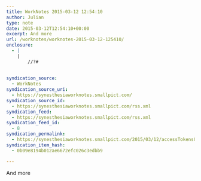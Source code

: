 ```yaml
---
title: WorkNotes 2015-03-12 12:54:10
author: Julian
type: note
date: 2015-03-12T12:54:10+00:00
excerpt: And more
url: /worknotes/worknotes-2015-03-12-125410/
enclosure:
  - |
    |
        //?#
        
        
syndication_source:
  - WorkNotes
syndication_source_uri:
  - https://synesthesiaworknotes.smallpict.com/
syndication_source_id:
  - https://synesthesiaworknotes.smallpict.com/rss.xml
syndication_feed:
  - https://synesthesiaworknotes.smallpict.com/rss.xml
syndication_feed_id:
  - 8
syndication_permalink:
  - https://synesthesiaworknotes.smallpict.com/2015/03/12/accessTokensUgh.html
syndication_item_hash:
  - 0b09e8194b012ae6672efc026c3edbb9

---
```

And more